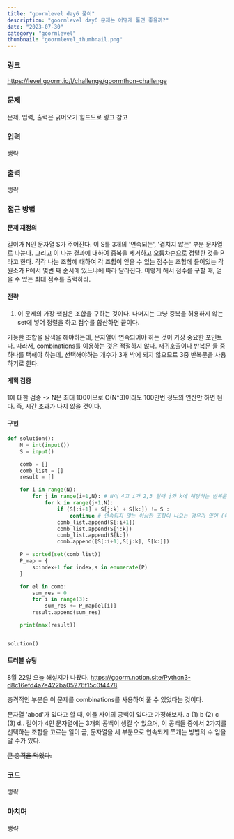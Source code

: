 ```yaml
---
title: "goormlevel day6 풀이"
description: "goormlevel day6 문제는 어떻게 풀면 좋을까?"
date: "2023-07-30"
category: "goormlevel"
thumbnail: "goormlevel_thumbnail.png"
---
```


### 링크

https://level.goorm.io/l/challenge/goormthon-challenge

### 문제

문제, 입력, 출력은 긁어오기 힘드므로 링크 참고

### 입력

생략

### 출력

생략

### 접근 방법

#### 문제 재정의

길이가 N인 문자열 S가 주어진다. 이 S를 3개의 '연속되는', '겹치지 않는' 부분 문자열로 나눈다. 그리고 이 나눈 결과에 대하여 중복을 제거하고 오름차순으로 정렬한 것을 P라고 한다. 각각 나눈 조합에 대하여 각 조합이 얻을 수 있는 점수는 조합에 들어있는 각 원소가 P에서 몇번 째 순서에 있느냐에 따라 달라진다. 이렇게 해서 점수를 구할 때, 얻을 수 있는 최대 점수를 출력하라.

#### 전략

1. 이 문제의 가장 핵심은 조합을 구하는 것이다. 나머지는 그냥 중복을 허용하지 않는 set에 넣어 정렬을 하고 점수를 합산하면 끝이다.

가능한 조합을 탐색을 해야하는데, 문자열이 연속되어야 하는 것이 가장 중요한 포인트다. 따라서, combinations를 이용하는 것은 적절하지 않다. 재귀호출이나 반복문 둘 중 하나를 택해야 하는데, 선택해야하는 개수가 3개 밖에 되지 않으므로 3중 반복문을 사용하기로 한다.

#### 계획 검증

1에 대한 검증 -> N은 최대 100이므로 O(N^3)이라도 100만번 정도의 연산만 하면 된다. 즉, 시간 초과가 나지 않을 것이다.

#### 구현

```python
def solution():
	N = int(input())
	S = input()

	comb = []
	comb_list = []
	result = []

	for i in range(N):
		for j in range(i+1,N): # N이 4고 i가 2,3 일때 j와 k에 해당하는 반복문은 조건에 의하여 돌지 않는다.
			for k in range(j+1,N):
				if (S[:i+1] + S[j:k] + S[k:]) != S :
					continue # 연속되지 않는 이상한 조합이 나오는 경우가 있어 (예를 들면 abcd를 입력했는데 {a,c,d} 같은 조합) 이 경우를 걸러주었다.
				comb_list.append(S[:i+1])
				comb_list.append(S[j:k])
				comb_list.append(S[k:])
				comb.append([S[:i+1],S[j:k], S[k:]])

	P = sorted(set(comb_list))
	P_map = {
		s:index+1 for index,s in enumerate(P)
	}

	for el in comb:
		sum_res = 0
		for i in range(3):
			sum_res += P_map[el[i]]
		result.append(sum_res)

	print(max(result))


solution()

```

#### 트러블 슈팅

8월 22일 오늘 해설지가 나왔다.
https://goorm.notion.site/Python3-d8c16efd4a7e422ba05276f15c0f4478

충격적인 부분은 이 문제를 combinations를 사용하여 풀 수 있었다는 것이다.

문자열 'abcd'가 있다고 할 때, 이들 사이의 공백이 있다고 가정해보자. a (1) b (2) c (3) d..
길이가 4인 문자열에는 3개의 공백이 생길 수 있으며, 이 공백들 중에서 2가지를 선택하는 조합을 고르는 일이 곧, 문자열을 세 부분으로 연속되게 쪼개는 방법의 수 임을 알 수가 있다.

~~큰 충격을 먹었다.~~

### 코드

생략

### 마치며

생략
